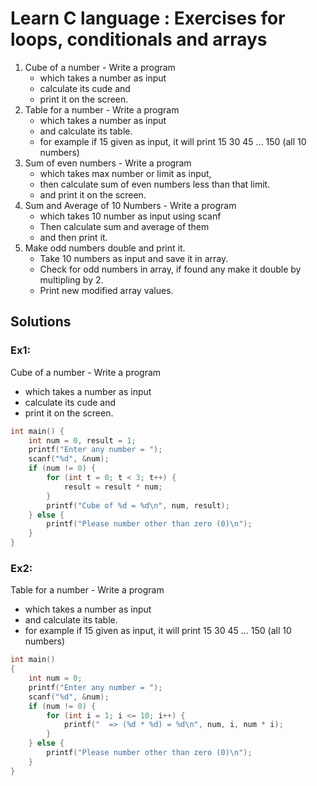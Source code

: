 # Learn C language : Exercises for loops, conditionals and arrays

1) Cube of a number - Write a program
    - which takes a number as input
    - calculate its cude and
    - print it on the screen.
2) Table for a number - Write a program
    - which takes a number as input
    - and calculate its table. 
    - for example if 15 given as input, it will print
      15 30 45 ... 150 (all 10 numbers)
3) Sum of even numbers - Write a program
    - which takes max number or limit as input, 
    - then calculate sum of even numbers less than that limit.
    - and print it on the screen.
4) Sum and Average of 10 Numbers - Write a program 
    - which takes 10 number as input using scanf
    - Then calculate sum and average of them
    - and then print it.
5) Make odd numbers double and print it.
    - Take 10 numbers as input and save it in array.
    - Check for odd numbers in array, if found any make it double by multipling by 2.
    - Print new modified array values.


## Solutions

### Ex1: 
Cube of a number - Write a program
- which takes a number as input
- calculate its cude and
- print it on the screen.

``` c 
int main() {
    int num = 0, result = 1;
    printf("Enter any number = ");
    scanf("%d", &num);
    if (num != 0) {
        for (int t = 0; t < 3; t++) {
            result = result * num;
        }
        printf("Cube of %d = %d\n", num, result);
    } else {
        printf("Please number other than zero (0)\n");
    }
}
```

### Ex2:

Table for a number - Write a program
- which takes a number as input
- and calculate its table. 
- for example if 15 given as input, it will print
  15 30 45 ... 150 (all 10 numbers)

``` c 
int main()
{
    int num = 0;
    printf("Enter any number = ");
    scanf("%d", &num);
    if (num != 0) {
        for (int i = 1; i <= 10; i++) {
            printf("  => (%d * %d) = %d\n", num, i, num * i); 
        }
    } else {
        printf("Please number other than zero (0)\n");
    }
}
```
